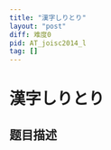 ```yaml
---
title: "漢字しりとり"
layout: "post"
diff: 难度0
pid: AT_joisc2014_l
tag: []
---
```


# 漢字しりとり

## 题目描述

[problemUrl]: https://atcoder.jp/contests/joisc2014/tasks/joisc2014_l



